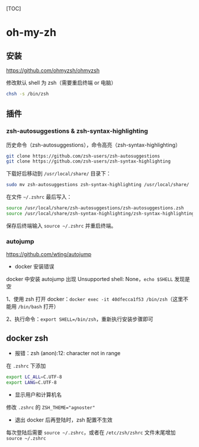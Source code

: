 [TOC]

# oh-my-zh

## 安装

https://github.com/ohmyzsh/ohmyzsh

修改默认 shell 为 zsh（需要重启终端 or 电脑）

```bash
chsh -s /bin/zsh
```

## 插件

### zsh-autosuggestions & zsh-syntax-highlighting

历史命令（zsh-autosuggestions），命令高亮（zsh-syntax-highlighting）

```bash
git clone https://github.com/zsh-users/zsh-autosuggestions
git clone https://github.com/zsh-users/zsh-syntax-highlighting
```

下载好后移动到 `/usr/local/share/` 目录下：

```bash
sudo mv zsh-autosuggestions zsh-syntax-highlighting /usr/local/share/
```

在文件 `~/.zshrc` 最后写入：

```bash
source /usr/local/share/zsh-autosuggestions/zsh-autosuggestions.zsh
source /usr/local/share/zsh-syntax-highlighting/zsh-syntax-highlighting.zsh
```

保存后终端输入 `source ~/.zshrc` 并重启终端。

### autojump

https://github.com/wting/autojump

- docker 安装错误

docker 中安装 autojump 出现 Unsupported shell: None，`echo $SHELL` 发现是空

1、使用 zsh 打开 docker：`docker exec -it 40dfecca1f53 /bin/zsh`（这里不能用 `/bin/bash` 打开）

2、执行命令：`export SHELL=/bin/zsh`，重新执行安装步骤即可

## docker zsh

- 报错：zsh (anon):12: character not in range

在 `.zshrc` 下添加

```bash
export LC_ALL=C.UTF-8
export LANG=C.UTF-8
```

- 显示用户和计算机名

修改 `.zshrc` 的 `ZSH_THEME="agnoster"`

- 退出 docker 后再登陆时，zsh 配置不生效


每次登陆后需要 `source ~/.zshrc`，或者在 `/etc/zsh/zshrc` 文件末尾增加 `source ~/.zshrc`

